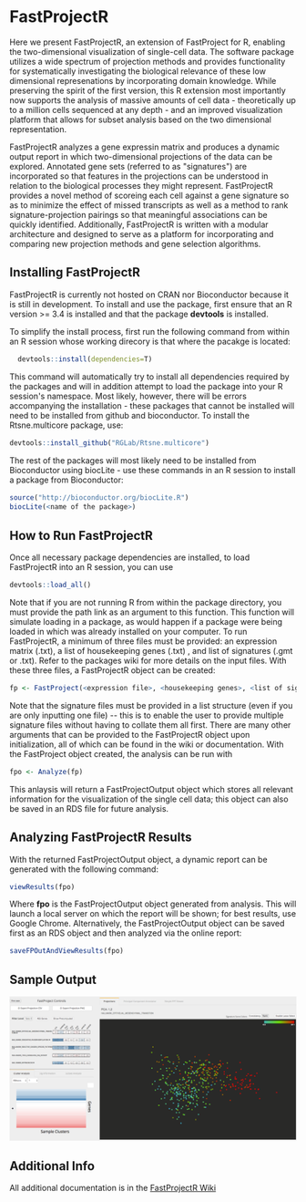 FastProjectR
===========
Here we present FastProjectR, an extension of FastProject for R, enabling the two-dimensional visualization of single-cell data. The software package utilizes a wide spectrum of projection methods and provides functionality for systematically investigating the biological relevance of these low dimensional represenations by incorporating domain knowledge. While preserving the spirit of the first version, this R extension most importantly now supports the analysis of massive amounts of cell data - theoretically up to a million cells sequenced at any depth - and an improved visualization platform that allows for subset analysis based on the two dimensional representation.

FastProjectR analyzes a gene expressin matrix and produces a dynamic output report in which two-dimensional projections of the         data can be explored. Annotated gene sets (referred to as "signatures") are incorporated so that features in the projections can be understood in relation to the biological processes they might represent. FastProjectR provides a novel method of scoreing each cell against a gene signature so as to minimize the effect of missed transcripts as well as a method to rank signature-projection pairings so that meaningful associations can be quickly identified. Additionally, FastProjectR is written with a modular architecture and designed to serve as a platform for incorporating and comparing new projection methods and gene selection algorithms.

Installing FastProjectR
-----------------------

FastProjectR is currently not hosted on CRAN nor Bioconductor because it is still in development. To install and use the package, first ensure that an R version >= 3.4 is installed and that the package **devtools** is installed.

To simplify the install process, first run the following command from within an R session whose working direcory is that where the pacakge is located:
``` r
  devtools::install(dependencies=T)
  ```

  This command will automatically try to install all dependencies required by the packages and will in addition attempt to load the package into your R session's namespace. Most likely, however, there will be errors accompanying the installation - these packages that cannot be installed will need to be installed from github and bioconductor. To install the Rtsne.multicore package, use:
  ``` r
  devtools::install_github("RGLab/Rtsne.multicore") 
  ```
  The rest of the packages will most likely need to be installed from Bioconductor using biocLite - use these commands in an R session to install a package from Bioconductor:
  ```r
  source("http://bioconductor.org/biocLite.R")
  biocLite(<name of the package>)
  ```
  How to Run FastProjectR
  -----------------------

  Once all necessary package dependencies are installed, to load FastProjectR into an R session, you can use
  ```r
  devtools::load_all()
  ```
  Note that if you are not running R from within the package directory, you must provide the path link as an argument to this function. This function will simulate loading in a package, as would happen if a package were being loaded in which was already installed on your computer. To run FastProjectR, a minimum of three files must be provided: an expression matrix (.txt), a list of housekeeping genes (.txt) , and list of signatures (.gmt or .txt). Refer to the packages wiki for more details on the input files. With these three files, a FastProjectR object can be created:
  ```r 
  fp <- FastProject(<expression file>, <housekeeping genes>, <list of signatures>)
  ```
  Note that the signature files must be provided in a list structure (even if you are only inputting one file) -- this is to enable the user to provide multiple signature files without having to collate them all first. There are many other arguments that can be provided to the FastProjectR object upon initialization, all of which can be found in the wiki or documentation. With the FastProject object created, the analysis can be run with 
  ``` r
  fpo <- Analyze(fp)
  ```

  This anlaysis will return a FastProjectOutput object which stores all relevant information for the visualization of the single cell data; this object can also be saved in an RDS file for future analysis. 

  Analyzing FastProjectR Results
  ------------------------------
  With the returned FastProjectOutput object, a dynamic report can be generated with the following command:
  ```r 
  viewResults(fpo)
  ```
  Where **fpo** is the FastProjectOutput object generated from analysis. This will launch a local server on which the report will be shown; for best results, use Google Chrome. Alternatively, the FastProjectOutput object can be saved first as an RDS object and then analyzed via the online report:
  ```r 
  saveFPOutAndViewResults(fpo)
  ```

  Sample Output
  -------------
  ![FastProjectR Output Sample Image](/SampleOutput.png?raw=true)

  Additional Info
  ---------------
  All additional documentation is in the [FastProjectR Wiki](https://github.com/YosefLab/FastProjectR/wiki)
